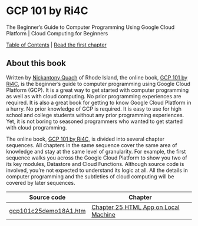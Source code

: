 # GCP 101 by Ri4C
The Beginner’s Guide to Computer Programming Using Google Cloud Platform | Cloud Computing for Beginners

[Table of Contents](https://ri4c.com/gcp101/toc/) | [Read the first chapter](https://ri4c.com/gcp101-chapter-11-using-google-cloud-code-editor/)

## About this book
Written by [Nickantony Quach](https://ri4c.com/quach/) of Rhode Island, the online book, [GCP 101 by Ri4C](https://ri4c.com/gcp101/), is the beginner’s guide to computer programming using Google Cloud Platform (GCP). It is a great way to get started with computer programming as well as with cloud computing. No prior programming experiences are required. It is also a great book for getting to know Google Cloud Platform in a hurry. No prior knowledge of GCP is required. It is easy to use for high school and college students without any prior programming experiences. Yet, it is not boring to seasoned programmers who wanted to get started with cloud programming.

The online book, [GCP 101 by Ri4C](https://ri4c.com/gcp101/), is divided into several chapter sequences. All chapters in the same sequence cover the same area of knowledge and stay at the same level of granularity. For example, the first sequence walks you across the Google Cloud Platform to show you two of its key modules, Datastore and Cloud Functions. Although source code is involved, you’re not expected to understand its logic at all. All the details in computer programming and the subtleties of cloud computing will be covered by later sequences.

| Source code  | Chapter  |  
|---|---|
| [gcp101c25demo18A1.htm](https://github.com/ri4c/GCP101/blob/master/gcp101c25demo18A1.htm)  | [Chapter 25 HTML App on Local Machine](https://ri4c.com/gcp101-chapter-25-html-app-on-local-machine/)  |
